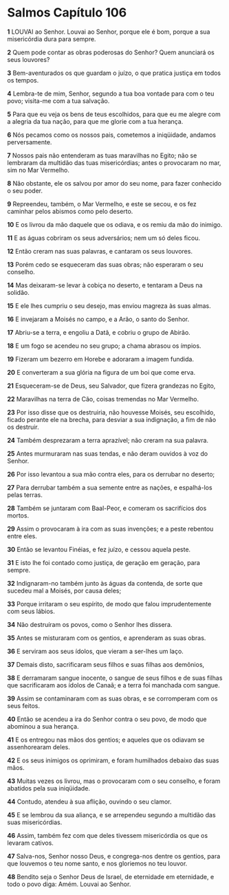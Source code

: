 # Salmos Capítulo 106

**1** 	LOUVAI ao Senhor. Louvai ao Senhor, porque ele é bom, porque a sua misericórdia dura para sempre.

**2** 	Quem pode contar as obras poderosas do Senhor? Quem anunciará os seus louvores?

**3** 	Bem-aventurados os que guardam o juízo, o que pratica justiça em todos os tempos.

**4** 	Lembra-te de mim, Senhor, segundo a tua boa vontade para com o teu povo; visita-me com a tua salvação.

**5** 	Para que eu veja os bens de teus escolhidos, para que eu me alegre com a alegria da tua nação, para que me glorie com a tua herança.

**6** 	Nós pecamos como os nossos pais, cometemos a iniqüidade, andamos perversamente.

**7** 	Nossos pais não entenderam as tuas maravilhas no Egito; não se lembraram da multidão das tuas misericórdias; antes o provocaram no mar, sim no Mar Vermelho.

**8** 	Não obstante, ele os salvou por amor do seu nome, para fazer conhecido o seu poder.

**9** 	Repreendeu, também, o Mar Vermelho, e este se secou, e os fez caminhar pelos abismos como pelo deserto.

**10** 	E os livrou da mão daquele que os odiava, e os remiu da mão do inimigo.

**11** 	E as águas cobriram os seus adversários; nem um só deles ficou.

**12** 	Então creram nas suas palavras, e cantaram os seus louvores.

**13** 	Porém cedo se esqueceram das suas obras; não esperaram o seu conselho.

**14** 	Mas deixaram-se levar à cobiça no deserto, e tentaram a Deus na solidão.

**15** 	E ele lhes cumpriu o seu desejo, mas enviou magreza às suas almas.

**16** 	E invejaram a Moisés no campo, e a Arão, o santo do Senhor.

**17** 	Abriu-se a terra, e engoliu a Datã, e cobriu o grupo de Abirão.

**18** 	E um fogo se acendeu no seu grupo; a chama abrasou os ímpios.

**19** 	Fizeram um bezerro em Horebe e adoraram a imagem fundida.

**20** 	E converteram a sua glória na figura de um boi que come erva.

**21** 	Esqueceram-se de Deus, seu Salvador, que fizera grandezas no Egito,

**22** 	Maravilhas na terra de Cão, coisas tremendas no Mar Vermelho.

**23** 	Por isso disse que os destruiria, não houvesse Moisés, seu escolhido, ficado perante ele na brecha, para desviar a sua indignação, a fim de não os destruir.

**24** 	Também desprezaram a terra aprazível; não creram na sua palavra.

**25** 	Antes murmuraram nas suas tendas, e não deram ouvidos à voz do Senhor.

**26** 	Por isso levantou a sua mão contra eles, para os derrubar no deserto;

**27** 	Para derrubar também a sua semente entre as nações, e espalhá-los pelas terras.

**28** 	Também se juntaram com Baal-Peor, e comeram os sacrifícios dos mortos.

**29** 	Assim o provocaram à ira com as suas invenções; e a peste rebentou entre eles.

**30** 	Então se levantou Finéias, e fez juízo, e cessou aquela peste.

**31** 	E isto lhe foi contado como justiça, de geração em geração, para sempre.

**32** 	Indignaram-no também junto às águas da contenda, de sorte que sucedeu mal a Moisés, por causa deles;

**33** 	Porque irritaram o seu espírito, de modo que falou imprudentemente com seus lábios.

**34** 	Não destruíram os povos, como o Senhor lhes dissera.

**35** 	Antes se misturaram com os gentios, e aprenderam as suas obras.

**36** 	E serviram aos seus ídolos, que vieram a ser-lhes um laço.

**37** 	Demais disto, sacrificaram seus filhos e suas filhas aos demônios,

**38** 	E derramaram sangue inocente, o sangue de seus filhos e de suas filhas que sacrificaram aos ídolos de Canaã; e a terra foi manchada com sangue.

**39** 	Assim se contaminaram com as suas obras, e se corromperam com os seus feitos.

**40** 	Então se acendeu a ira do Senhor contra o seu povo, de modo que abominou a sua herança.

**41** 	E os entregou nas mãos dos gentios; e aqueles que os odiavam se assenhorearam deles.

**42** 	E os seus inimigos os oprimiram, e foram humilhados debaixo das suas mãos.

**43** 	Muitas vezes os livrou, mas o provocaram com o seu conselho, e foram abatidos pela sua iniqüidade.

**44** 	Contudo, atendeu à sua aflição, ouvindo o seu clamor.

**45** 	E se lembrou da sua aliança, e se arrependeu segundo a multidão das suas misericórdias.

**46** 	Assim, também fez com que deles tivessem misericórdia os que os levaram cativos.

**47** 	Salva-nos, Senhor nosso Deus, e congrega-nos dentre os gentios, para que louvemos o teu nome santo, e nos gloriemos no teu louvor.

**48** 	Bendito seja o Senhor Deus de Israel, de eternidade em eternidade, e todo o povo diga: Amém. Louvai ao Senhor.


